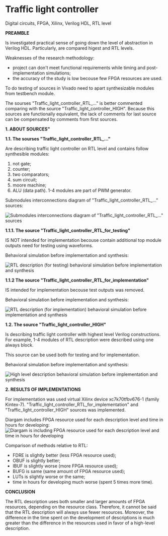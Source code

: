 # Traffic light controller
Digital circuits, FPGA, Xilinx, Verilog HDL, RTL level

**PREAMBLE** 

Is investigated practical sense of going down the level of abstraction in Verilog HDL. Particularly, are compared higest and RTL levels. 

Weaknesses of the research methodology: 
- project can don't meet functional requirements while timing and post-implementation simulations;
- the accuracy of the study is low becouse few FPGA resources are used. 

To do testing of sources in Vivado need to apart synthesizable modules from testbench module.

The sourses "Traffic_light_controller_RTL_..." is better commented comparing with the source "Traffic_light_controller_HIGH". Because this sources are functionally equivalent, the lack of comments for last source can be compensated by comments from first sources.  

**1. ABOUT SOURCES"**

**1.1. The sourses "Traffic_light_controller_RTL_..."**

Are describing traffic light controller on RTL level and contains follow synthesible modules:
1) not gate; 
2) counter;
3) two comparators;
4) sum circuit;
5) moore machine;
6) ALU (data path).
1-4 modules are part of PWM generator.
 
Submodules interconnections diagram of "Traffic_light_controller_RTL_..." sources:

![Submodules interconnections diagram of "Traffic_light_controller_RTL_..." sources](https://github.com/user-attachments/assets/be9ea7eb-935d-4b9f-b66e-452712a6958d)

**1.1.1. The source "Traffic_light_controller_RTL_for_testing"**

IS NOT intended for implementation becouse contain additional top module outputs need for testing using waveforms.

Behavioral simulation before implementation and synthesis:

![RTL description (for testing) behavioral simulation before implementation and synthesis](https://github.com/user-attachments/assets/9cb02b07-31c9-4fab-8aa9-f4082107d8c0)

**1.1.2 The source "Traffic_light_controller_RTL_for_implementation"**

IS intended for implementation becouse test outputs was removed.

Behavioral simulation before implementation and synthesis:

![RTL description (for implementation) behavioral simulation before implementation and synthesis](https://github.com/user-attachments/assets/17a38aa5-199d-49e1-a8fa-f4d53cb2914a)


**1.2. The source "Traffic_light_controller_HIGH"**

Is describing traffic light controller with highest level Verilog constructions.
For example, 1-4 modules of RTL description were described using one always block.

This source can be used both for testing and for implementation.

Behavioral simulation before implementation and synthesis:

![High level description behavioral simulation before implementation and synthesis](https://github.com/user-attachments/assets/de25708e-30f1-4132-b3db-55a08c1cd255)

**2. RESULTS OF IMPLEMENTATIONS**

For implementation was used virtual Xilinx device xc7k70tfbv676-1 (family Kintex-7). "Traffic_light_controller_RTL_for_implementation" and "Traffic_light_controller_HIGH" sources was implemented.  

Diargam includes FPGA resource used for each description level and time in hours for developing: 
![Diargam is including FPGA resource used for each description level and time in hours for developing](https://github.com/user-attachments/assets/05b016f0-a715-4085-852a-737e9d70f4fc)

Comparison of methods relative to RTL:
- FDRE is slightly better (less FPGA resource used);
- OBUF is slightly better;
- IBUF is slightly worse (more FPGA resource used);
- BUFG is same (same amount of FPGA resource used);
- LUTs is slightly worse or the same;
- time in hours for developing much worse (spent 5 times more time).

**CONCLUSION**

The RTL description uses both smaller and larger amounts of FPGA resources, depending on the resource class. Therefore, it cannot be said that the RTL description will always use fewer resources. Moreover, the difference in the time spent on the development of descriptions is much greater than the difference in the resources used in favor of a high-level description.




